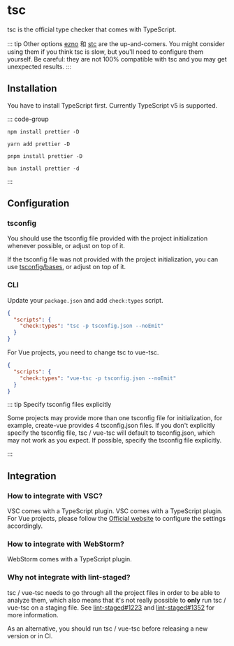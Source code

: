 # tsc

tsc is the official type checker that comes with TypeScript.

::: tip Other options
[ezno](https://github.com/kaleidawave/ezno) 和 [stc](https://stc.dudy.dev/) are the up-and-comers. You might consider using them if you think tsc is slow, but you'll need to configure them yourself. Be careful: they are not 100% compatible with tsc and you may get unexpected results.
:::

## Installation

You have to install TypeScript first. Currently TypeScript v5 is supported.

::: code-group

```shell [npm]
npm install prettier -D
```

```shell [yarn]
yarn add prettier -D
```

```shell [pnpm]
pnpm install prettier -D
```

```shell [bun]
bun install prettier -d
```

:::

## Configuration

### tsconfig

You should use the tsconfig file provided with the project initialization whenever possible, or adjust on top of it.

If the tsconfig file was not provided with the project initialization, you can use [tsconfig/bases](https://github.com/tsconfig/bases), or adjust on top of it.

### CLI

Update your `package.json` and add `check:types` script.

```json
{
  "scripts": {
    "check:types": "tsc -p tsconfig.json --noEmit"
  }
}
```

For Vue projects, you need to change tsc to vue-tsc.

```json
{
  "scripts": {
    "check:types": "vue-tsc -p tsconfig.json --noEmit"
  }
}
```

::: tip Specify tsconfig files explicitly

Some projects may provide more than one tsconfig file for initialization, for example, create-vue provides 4 tsconfig.json files. If you don't explicitly specify the tsconfig file, tsc / vue-tsc will default to tsconfig.json, which may not work as you expect. If possible, specify the tsconfig file explicitly.

:::

## Integration

### How to integrate with VSC?

VSC comes with a TypeScript plugin. VSC comes with a TypeScript plugin. For Vue projects, please follow the [Official website](https://vuejs.org/guide/typescript/overview.html) to configure the settings accordingly.

### How to integrate with WebStorm?

WebStorm comes with a TypeScript plugin.

### Why not integrate with lint-staged?

tsc / vue-tsc needs to go through all the project files in order to be able to analyze them, which also means that it's not really possible to **only** run tsc / vue-tsc on a staging file. See [lint-staged#1223](https://github.com/lint-staged/lint-staged/issues/1223) and [lint-staged#1352](https://github.com/lint-staged/lint-staged/pull/1352) for more information.

As an alternative, you should run tsc / vue-tsc before releasing a new version or in CI.
